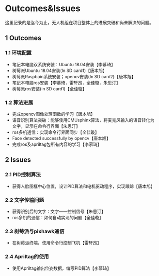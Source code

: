 # Outcomes&Issues
这里记录的是迄今为止，无人机组在项目整体上的进展突破和尚未解决的问题。

## 1 Outcomes
### 1.1 环境配置
- 笔记本电脑双系统安装：Ubuntu 18.04安装【李慕琦】
- 树莓派Ubuntu 18.04安装(In SD card1)【唐本旭】
- 树莓派Raspbain系统安装；opencv安装(In SD card2)【唐本旭】
- 笔记本电脑ros安装【李慕琦，雷轩昂，全佳璇，朱思汀】
- 树莓派ros安装(In SD card1)【全佳璇】

### 1.2 算法进展
- 完成opencv图像处理函数的学习【唐本旭】
- 语音识别算法突破：能够使用CMUsphinx算法，将麦克风输入的语音转化为文字，显示在命令行界面【朱思汀】
- ros多机通信：实现命令行界面同步【全佳璇】
- Face detected successfully by opencv【唐本旭】
- 完成ros及apriltag包所有内容的学习【李慕琦】

## 2 Issues
### 2.1 PID控制算法
- 获得人脸图框中心位置，设计PID算法和电机驱动程序，实现跟踪【唐本旭】

### 2.2 文字传输问题
- 获得识别后的文字：文字——控制信号【朱思汀】
- ros多机的通信：如何自动实现的问题【全佳璇】

### 2.3 树莓派与pixhawk通信
- 在树莓派终端，使用命令行控制飞机【雷轩昂】

### 2.4 Apriltag的使用
- 使用Apriltag输出位姿数据，编写PID算法【李慕琦】
